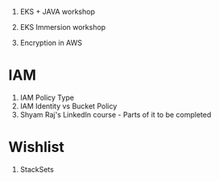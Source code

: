 1. EKS + JAVA workshop
1. EKS Immersion workshop

1.  Encryption in AWS

# IAM
1. IAM Policy Type
1. IAM Identity vs Bucket Policy
1. Shyam Raj's LinkedIn course  - Parts of it to be completed

# Wishlist

1. StackSets
